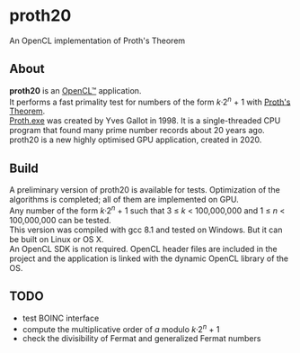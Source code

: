 # proth20
An OpenCL implementation of Proth's Theorem

## About

**proth20** is an [OpenCL™](https://www.khronos.org/opencl/) application.  
It performs a fast primality test for numbers of the form *k*·2<sup>*n*</sup> + 1 with [Proth's Theorem](https://en.wikipedia.org/wiki/Proth%27s_theorem).  
[Proth.exe](https://primes.utm.edu/programs/gallot/) was created by Yves Gallot in 1998. It is a single-threaded CPU program that found many prime number records about 20 years ago.  
proth20 is a new highly optimised GPU application, created in 2020.

## Build

A preliminary version of proth20 is available for tests. Optimization of the algorithms is completed; all of them are implemented on GPU.  
Any number of the form *k*·2<sup>*n*</sup> + 1 such that 3 &le; *k* < 100,000,000 and 1 &le; *n* < 100,000,000 can be tested.  
This version was compiled with gcc 8.1 and tested on Windows. But it can be built on Linux or OS X.  
An OpenCL SDK is not required. OpenCL header files are included in the project and the application is linked with the dynamic OpenCL library of the OS.

## TODO

- test BOINC interface
- compute the multiplicative order of *a* modulo *k*·2<sup>*n*</sup> + 1
- check the divisibility of Fermat and generalized Fermat numbers
